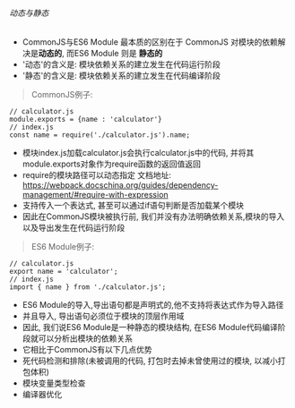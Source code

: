###### 动态与静态

- CommonJS与ES6 Module 最本质的区别在于 CommonJS 对模块的依赖解决是**动态的**, 而ES6 Module 则是 **静态的**
- '动态'的含义是: 模块依赖关系的建立发生在代码运行阶段
- '静态'的含义是: 模块依赖关系的建立发生在代码编译阶段

> CommonJS例子:

```
// calculator.js
module.exports = {name : 'calculator'}
// index.js
const name = require('./calculator.js').name;
```

- 模块index.js加载calculator.js会执行calculator.js中的代码, 并将其module.exports对象作为require函数的返回值返回
- require的模块路径可以动态指定 文档地址: https://webpack.docschina.org/guides/dependency-management/#require-with-expression
- 支持传入一个表达式, 甚至可以通过if语句判断是否加载某个模块
- 因此在CommonJS模块被执行前, 我们并没有办法明确依赖关系,模块的导入以及导出发生在代码运行阶段

> ES6 Module例子:

```
// calculator.js
export name = 'calculator';
// index.js
import { name } from './calculator.js';

```

- ES6 Module的导入,导出语句都是声明式的,他不支持将表达式作为导入路径
- 并且导入, 导出语句必须位于模块的顶层作用域
- 因此, 我们说ES6 Module是一种静态的模块结构, 在ES6 Module代码编译阶段就可以分析出模块的依赖关系
- 它相比于CommonJS有以下几点优势
- 死代码检测和排除(未被调用的代码, 打包时去掉未曾使用过的模块, 以减小打包体积)
- 模块变量类型检查
- 编译器优化 

